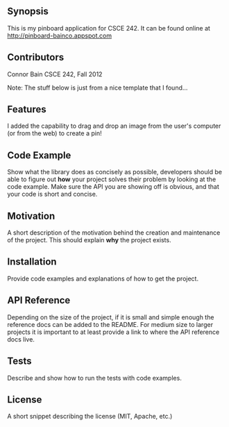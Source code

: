 ## Synopsis
This is my pinboard application for CSCE 242.
It can be found online at http://pinboard-bainco.appspot.com

## Contributors

Connor Bain
CSCE 242, Fall 2012

Note: The stuff below is just from a nice template that I found...

## Features
I added the capability to drag and drop an image from the user's computer (or from the web) to create a pin!

## Code Example

Show what the library does as concisely as possible, developers should be able to figure out **how** your project solves their problem by looking at the code example. Make sure the API you are showing off is obvious, and that your code is short and concise.

## Motivation

A short description of the motivation behind the creation and maintenance of the project. This should explain **why** the project exists.

## Installation

Provide code examples and explanations of how to get the project.

## API Reference

Depending on the size of the project, if it is small and simple enough the reference docs can be added to the README. For medium size to larger projects it is important to at least provide a link to where the API reference docs live.

## Tests

Describe and show how to run the tests with code examples.

## License

A short snippet describing the license (MIT, Apache, etc.)
